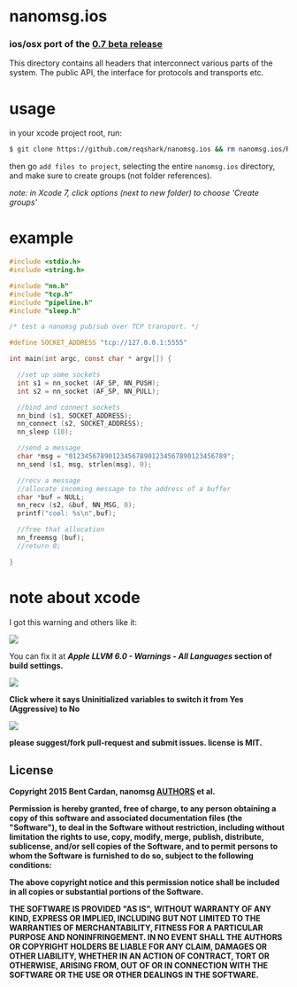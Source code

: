 # nanomsg.ios
### ios/osx port of the [0.7 beta release](https://github.com/nanomsg/nanomsg/releases/tag/0.7-beta)

This directory contains all headers that interconnect various parts of
the system. The public API, the interface for protocols and transports etc.

# usage

in your xcode project root, run:
```bash
$ git clone https://github.com/reqshark/nanomsg.ios && rm nanomsg.ios/README.md
```

then go `add files to project`, selecting the entire `nanomsg.ios` directory,
and make sure to create groups (not folder references).

*note: in Xcode 7, click options (next to new folder) to choose 'Create groups'*

# example

```c
#include <stdio.h>
#include <string.h>

#include "nn.h"
#include "tcp.h"
#include "pipeline.h"
#include "sleep.h"

/* test a nanomsg pub/sub over TCP transport. */

#define SOCKET_ADDRESS "tcp://127.0.0.1:5555"

int main(int argc, const char * argv[]) {

  //set up some sockets
  int s1 = nn_socket (AF_SP, NN_PUSH);
  int s2 = nn_socket (AF_SP, NN_PULL);

  //bind and connect sockets
  nn_bind (s1, SOCKET_ADDRESS);
  nn_connect (s2, SOCKET_ADDRESS);
  nn_sleep (10);

  //send a message
  char *msg = "0123456789012345678901234567890123456789";
  nn_send (s1, msg, strlen(msg), 0);

  //recv a message
  //allocate incoming message to the address of a buffer
  char *buf = NULL;
  nn_recv (s2, &buf, NN_MSG, 0);
  printf("cool: %s\n",buf);

  //free that allocation
  nn_freemsg (buf);
  //return 0;

}
```

# note about xcode
I got this warning and others like it:

![](https://cldup.com/L7g6pTj1vK-3000x3000.png)

You can fix it at <em><strong>Apple LLVM 6.0 - Warnings - All Languages<strong/></em> section of build settings.

![](https://cldup.com/Z6cXgdHPSI-2000x2000.png)

Click where it says <strong>Uninitialized variables</strong> to switch it from <strong>Yes (Aggressive)</strong> to <strong>No</strong>

![](https://cldup.com/yFyhHrGDce-2000x2000.png)

please suggest/fork pull-request and submit issues. license is MIT.

License
-------
Copyright 2015 Bent Cardan, nanomsg [AUTHORS](https://raw.githubusercontent.com/nanomsg/nanomsg/master/AUTHORS)
et al.

Permission is hereby granted, free of charge, to any person obtaining a copy
of this software and associated documentation files (the "Software"),
to deal in the Software without restriction, including without limitation
the rights to use, copy, modify, merge, publish, distribute, sublicense,
and/or sell copies of the Software, and to permit persons to whom
the Software is furnished to do so, subject to the following conditions:

The above copyright notice and this permission notice shall be included
in all copies or substantial portions of the Software.

THE SOFTWARE IS PROVIDED "AS IS", WITHOUT WARRANTY OF ANY KIND, EXPRESS OR
IMPLIED, INCLUDING BUT NOT LIMITED TO THE WARRANTIES OF MERCHANTABILITY,
FITNESS FOR A PARTICULAR PURPOSE AND NONINFRINGEMENT. IN NO EVENT SHALL
THE AUTHORS OR COPYRIGHT HOLDERS BE LIABLE FOR ANY CLAIM, DAMAGES OR OTHER
LIABILITY, WHETHER IN AN ACTION OF CONTRACT, TORT OR OTHERWISE, ARISING
FROM, OUT OF OR IN CONNECTION WITH THE SOFTWARE OR THE USE OR OTHER DEALINGS
IN THE SOFTWARE.
